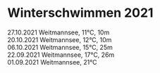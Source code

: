 # Winterschwimmen 2021

27.10.2021 Weitmannsee, 11°C, 10m<br>
20.10.2021 Weitmannsee, 12°C, 10m<br>
06.10.2021 Weitmannsee, 15°C, 25m<br>
22.09.2021 Weitmannsee, 17°C, 26m<br>
01.09.2021 Weitmannsee, 21°C

